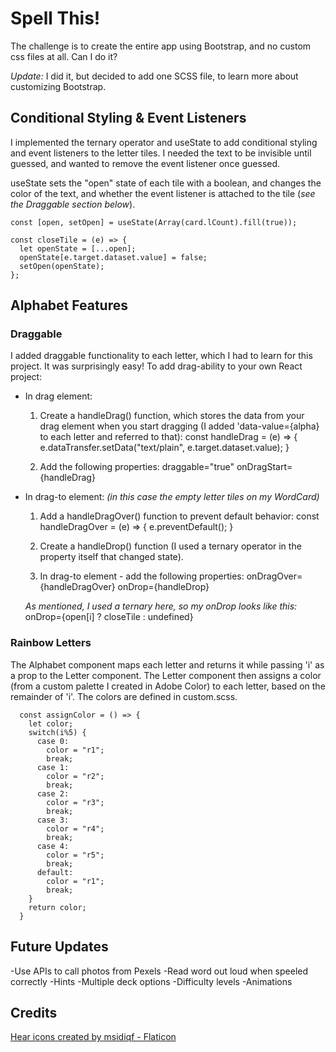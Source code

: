 # Spell This!

The challenge is to create the entire app using Bootstrap, and no custom css files at all. Can I do it?

*Update:* I did it, but decided to add one SCSS file, to learn more about customizing Bootstrap.

## Conditional Styling & Event Listeners

I implemented the ternary operator and useState to add conditional styling and 
event listeners to the letter tiles. I needed the text to be invisible 
until guessed, and wanted to remove the event listener once guessed.

useState sets the "open" state of each tile with a boolean, and
changes the color of the text, and whether the event listener is
attached to the tile (*see the Draggable section below*). 

``` 
const [open, setOpen] = useState(Array(card.lCount).fill(true));

const closeTile = (e) => {
  let openState = [...open];
  openState[e.target.dataset.value] = false;
  setOpen(openState);
};
```

## Alphabet Features

### Draggable

I added draggable functionality to each letter, which I had to learn for this project. It was surprisingly easy! To add drag-ability to your own React project:

- In drag element:
  1. Create a handleDrag() function, which stores the data from your drag element when you start dragging (I added 'data-value={alpha} to each letter and referred to that):
        const handleDrag = (e) => {
            e.dataTransfer.setData("text/plain", e.target.dataset.value);
        }

  2. Add the following properties:
        draggable="true"
        onDragStart={handleDrag}

- In drag-to element: *(in this case the empty letter tiles on my WordCard)*
  1. Add a  handleDragOver() function to prevent default behavior:
        const handleDragOver = (e) => {
            e.preventDefault();
        }

  2. Create a handleDrop() function (I used a ternary operator in the property itself that changed state).

  3. In drag-to element - add the following properties:
        onDragOver={handleDragOver}
        onDrop={handleDrop}

    *As mentioned, I used a ternary here, so my onDrop looks like this:*
        onDrop={open[i] ? closeTile : undefined}


### Rainbow Letters

The Alphabet component maps each letter and returns it while passing 'i' as a prop to the Letter component. The Letter component then assigns a color (from a custom palette I created in Adobe Color) to each letter, based on the remainder of 'i'. The colors are defined in custom.scss.

```
  const assignColor = () => {
    let color;
    switch(i%5) {
      case 0: 
        color = "r1";
        break;
      case 1: 
        color = "r2";
        break;
      case 2: 
        color = "r3";
        break;
      case 3: 
        color = "r4";
        break;
      case 4: 
        color = "r5";
        break;
      default:
        color = "r1";
        break;
    } 
    return color;
  }
```


## Future Updates
-Use APIs to call photos from Pexels
-Read word out loud when speeled correctly
-Hints
-Multiple deck options
-Difficulty levels
-Animations

## Credits
<a href="https://www.flaticon.com/free-icons/hear" title="hear icons">Hear icons created by msidiqf - Flaticon</a>